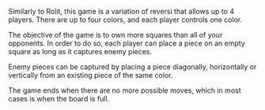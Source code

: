 Similarly to Rolit, this game is a variation of reversi that allows up to 4 players. There are up to four colors, and each player controls one color.

The objective of the game is to own more squares than all of your opponents. In order to do so, each player can place a piece on an empty square as long as it captures enemy pieces.

Enemy pieces can be captured by placing a piece diagonally, horizontally or vertically from an existing piece of the same color.

The game ends when there are no more possible moves, which in most cases is when the board is full.
